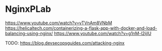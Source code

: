 # NginxPLab

https://www.youtube.com/watch?v=vTVnAm8VNbM
https://helicaltech.com/containerizing-a-flask-app-with-docker-and-load-balancing-using-nginx/
https://www.youtube.com/watch?v=g1nM-l2ijIU

TODO:
https://blog.devsecopsguides.com/attacking-nginx